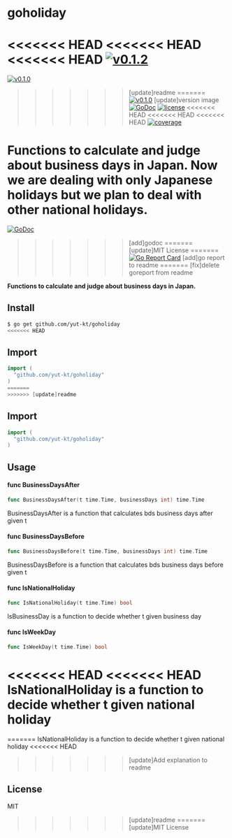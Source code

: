 # goholiday

<<<<<<< HEAD
<<<<<<< HEAD
<<<<<<< HEAD
[![v0.1.2](https://img.shields.io/badge/package-v0.1.2-ff69b4.svg)](https://github.com/yut-kt/goholiday/tree/v0.1.2)
=======
[![v0.1.0](https://img.shields.io/github/package-json/v/badges/shields.svg)]()
>>>>>>> [update]readme
=======
[![v0.1.0](https://img.shields.io/badge/package-v0.1.0-ff69b4.svg)]()
>>>>>>> [update]version image
[![GoDoc](https://godoc.org/github.com/yut-kt/goholiday?status.svg)](https://godoc.org/github.com/yut-kt/goholiday)
[![license](http://img.shields.io/badge/license-MIT-red.svg?style=flat)](https://raw.githubusercontent.com/yut-kt/goholiday/v0.1.0/LICENSE)
<<<<<<< HEAD
<<<<<<< HEAD
<<<<<<< HEAD
[![coverage](https://img.shields.io/badge/coverage-100%25-green.svg)](https://github.com/yut-kt/goholiday/coverage/v0.1.2)

**Functions to calculate and judge about business days in Japan.**
Now we are dealing with only Japanese holidays but we plan to deal with other national holidays.
=======
[![GoDoc](https://godoc.org/github.com/yut-kt/goholiday?status.svg)](https://godoc.org/github.com/yut-kt/goholiday)
>>>>>>> [add]godoc
=======
>>>>>>> [update]MIT License
=======
[![Go Report Card](https://goreportcard.com/badge/github.com/hybridgroup/gobot)](https://goreportcard.com/report/github.com/hybridgroup/gobot)
>>>>>>> [add]go report to readme
=======
>>>>>>> [fix]delete goreport from readme

**Functions to calculate and judge about business days in Japan.**

## Install
```bash
$ go get github.com/yut-kt/goholiday
<<<<<<< HEAD
```

## Import
```go
import (
  "github.com/yut-kt/goholiday"
)
=======
>>>>>>> [update]readme
```

## Import
```go
import (
  "github.com/yut-kt/goholiday"
)
```

## Usage

#### func  BusinessDaysAfter

```go
func BusinessDaysAfter(t time.Time, businessDays int) time.Time
```
BusinessDaysAfter is a function that calculates bds business days after given t


#### func  BusinessDaysBefore

```go
func BusinessDaysBefore(t time.Time, businessDays int) time.Time
```
BusinessDaysBefore is a function that calculates bds business days before given t

#### func  IsNationalHoliday

```go
func IsNationalHoliday(t time.Time) bool
```
IsBusinessDay is a function to decide whether t given business day

#### func  IsWeekDay

```go
func IsWeekDay(t time.Time) bool
```
<<<<<<< HEAD
<<<<<<< HEAD
IsNationalHoliday is a function to decide whether t given national holiday
=======
=======
IsNationalHoliday is a function to decide whether t given national holiday
<<<<<<< HEAD
>>>>>>> [update]Add explanation to readme

## License
MIT

>>>>>>> [update]readme
=======
>>>>>>> [update]MIT License
